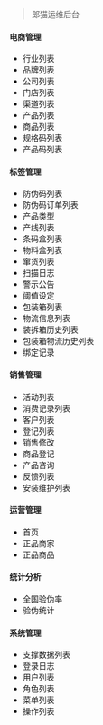 > 郎猫运维后台

#### 电商管理
- 行业列表
- 品牌列表
- 公司列表
- 门店列表
- 渠道列表
- 产品列表
- 商品列表
- 规格码列表
- 产品码列表

#### 标签管理
- 防伪码列表
- 防伪码订单列表
- 产品类型
- 产线列表
- 条码盒列表
- 物料盒列表
- 窜货列表
- 扫描日志
- 警示公告
- 阈值设定
- 包装箱列表
- 物流信息列表
- 装拆箱历史列表
- 包装箱物流历史列表
- 绑定记录

#### 销售管理
- 活动列表
- 消费记录列表
- 客户列表
- 登记列表
- 销售修改
- 商品登记
- 产品咨询
- 反馈列表
- 安装维护列表

#### 运营管理
- 首页
- 正品商家
- 正品商品

#### 统计分析
- 全国验伪率
- 验伪统计

#### 系统管理
- 支撑数据列表
- 登录日志
- 用户列表
- 角色列表
- 菜单列表
- 操作列表